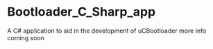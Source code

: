 # Bootloader_C_Sharp_app
A C# application to aid in the development of uCBootloader 
more info coming soon
